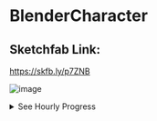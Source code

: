 # BlenderCharacter
## Sketchfab Link:
https://skfb.ly/p7ZNB 


![image](https://github.com/user-attachments/assets/9208b027-a7ef-4e19-8dee-0294f7940d29)

<details>
  <summary>See Hourly Progress</summary>
## Hour 1

I started sculpting or the first proper time in blender. I started with the base shape of the head and then add some basic features.

### Progress:
![alt text](image.png)
![alt text](image-1.png)
![alt text](image-2.png)
![alt text](image-3.png)

## Hour 2

I added more expression to the face, added eyes then added tears to them and then I started the hair.

### Progress:

![alt text](image-4.png)
![alt text](image-5.png)
![alt text](image-6.png)
![alt text](image-7.png)
![alt text](image-8.png)
![alt text](image-9.png)
![alt text](image-10.png)

## Hour 3

I finished the sculpting of the hair. Then I painted the colors onto the face and hair.

### Progress:

![alt text](image-11.png)
![alt text](image-12.png)
![alt text](image-13.png)
![alt text](image-14.png)
![alt text](image-15.png)

</details>
